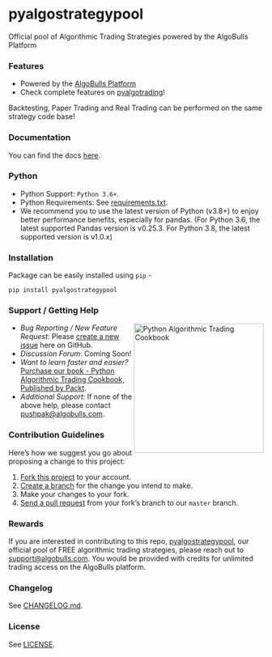 # pyalgostrategypool
Official pool of Algorithmic Trading Strategies powered by the AlgoBulls Platform


### Features
- Powered by the [AlgoBulls Platform](https://algobulls.com)
- Check complete features on [pyalgotrading](https://github.com/algobulls/pyalgotrading#features)!
    
Backtesting, Paper Trading and Real Trading can be performed on the same strategy code base!

### Documentation
You can find the docs [here](https://algobulls.github.io/pyalgotrading/).

### Python 
- Python Support: `Python 3.6+`.
- Python Requirements: See [requirements.txt](https://github.com/algobulls/pyalgostrategypool/blob/master/requirements.txt).
- We recommend you to use the latest version of Python (v3.8+) to enjoy better performance benefits, especially for pandas. (For Python 3.6, the latest supported Pandas version is v0.25.3. For Python 3.8, the latest supported version is v1.0.x)

### Installation
Package can be easily installed using `pip` - 
```
pip install pyalgostrategypool
```

### Support / Getting Help

<a href="https://www.packtpub.com/product/python-algorithmic-trading-cookbook/9781838989354"><img src="https://static.packt-cdn.com/products/9781838989354/cover/smaller" alt="Python Algorithmic Trading Cookbook" height="256px" align="right"></a>

- *Bug Reporting / New Feature Request*: Please [create a new issue](https://github.com/algobulls/pyalgostrategypool/issues/new) here on GitHub.
- *Discussion Forum*: Coming Soon!
- *Want to learn faster and easier?* [Purchase our book - Python Algorithmic Trading Cookbook, Published by Packt](https://www.packtpub.com/product/python-algorithmic-trading-cookbook/9781838989354).
- *Additional Support*: If none of the above help, please contact [pushpak@algobulls.com](mailto:pushpak@algobulls.com).

### Contribution Guidelines
Here’s how we suggest you go about proposing a change to this project:

1. [Fork this project][fork] to your account.
2. [Create a branch][branch] for the change you intend to make.
3. Make your changes to your fork.
4. [Send a pull request][pr] from your fork’s branch to our `master` branch.

[fork]: https://help.github.com/articles/fork-a-repo/
[branch]: https://help.github.com/articles/creating-and-deleting-branches-within-your-repository
[pr]: https://help.github.com/articles/using-pull-requests/

### Rewards
If you are interested in contributing to this repo, [pyalgostrategypool](https://github.com/algobulls/pyalgostrategypool), our official pool of FREE algorithmic trading strategies, please reach out to support@algobulls.com.
You would be provided with credits for unlimited trading access on the AlgoBulls platform.

### Changelog
See [CHANGELOG.md](https://github.com/algobulls/pyalgostrategypool/blob/master/CHANGELOG.md).

### License
See [LICENSE](https://github.com/algobulls/pyalgostrategypool/blob/master/LICENSE).

